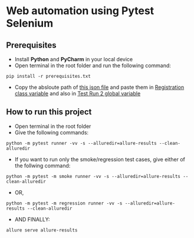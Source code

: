 # Web automation using Pytest Selenium
## Prerequisites
* Install **Python** and **PyCharm** in your local device
* Open terminal in the root folder and run the following command:
```
pip install -r prerequisites.txt
```
* Copy the absloute path of [this json file](https://github.com/asif-shahriar/Pytest-Web_Automation/blob/master/json_factory/registration.json "registration.json") and paste them in [Registration class variable](https://github.com/asif-shahriar/Pytest-Web_Automation/blob/master/testcases/Registration.py "Registration.py") and also in [Test Run 2 global variable](https://github.com/asif-shahriar/Pytest-Web_Automation/blob/master/runner/Test_Run2.py "Test_Run2.py")

## How to run this project
* Open terminal in the root folder
* Give the following commands:
```
python -m pytest runner -vv -s --alluredir=allure-results --clean-alluredir
```
* If you want to run only the smoke/regression test cases, give either of the follwing command:
```
python -m pytest -m smoke runner -vv -s --alluredir=allure-results --clean-alluredir
```
* OR, 
```
python -m pytest -m regression runner -vv -s --alluredir=allure-results --clean-alluredir
```
* AND FINALLY:
```
allure serve allure-results
```

